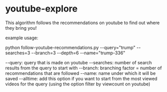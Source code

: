 # youtube-explore

This algorithm follows the recommendations on youtube to find out where they bring you!

example usage:

python follow-youtube-recommendations.py  --query="trump" --searches=3 --branch=3 --depth=6 --name="trump-336"

--query: query that is made on youtube
--searches: number of search results from the query to start with
--branch: branching factor = number of recommendations that are followed
--name: name under which it will be saved
--alltime: add this option if you want to start from the most viewed videos for the query (using the option filter by viewcount on youtube)

